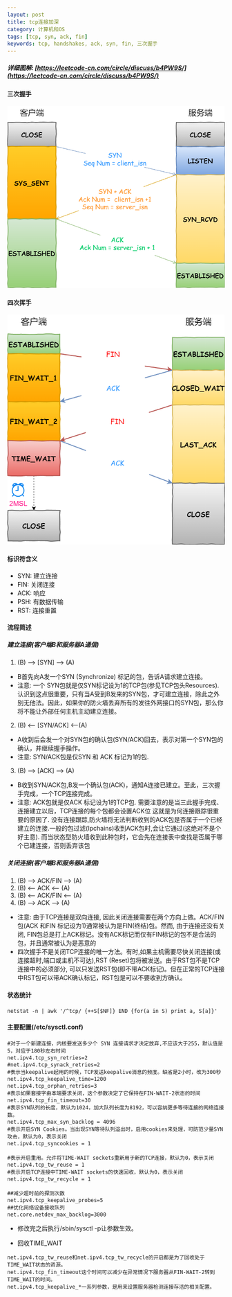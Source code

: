 ```yaml
---
layout: post
title: tcp连接加深
category: 计算机和OS
tags: [tcp, syn, ack, fin]
keywords: tcp, handshakes, ack, syn, fin, 三次握手
---
```


##### 详细图解: [https://leetcode-cn.com/circle/discuss/b4PW9S/](https://leetcode-cn.com/circle/discuss/b4PW9S/)
#### 三次握手
![dail](/assets/img/tcp/dail.jpeg)
#### 四次挥手
![dail](/assets/img/tcp/close.jpeg)
#### 标识符含义
- SYN: 建立连接
- FIN: 关闭连接
- ACK: 响应
- PSH: 有数据传输
- RST: 连接重置

#### 流程简述
##### 建立连接(客户端B和服务器A通信)
1. (B) --> [SYN] --> (A)
- B首先向A发一个SYN (Synchronize) 标记的包，告诉A请求建立连接。
- 注意: 一个 SYN包就是仅SYN标记设为1的TCP包(参见TCP包头Resources). 认识到这点很重要，只有当A受到B发来的SYN包，才可建立连接，除此之外别无他法。因此，如果你的防火墙丢弃所有的发往外网接口的SYN包，那么你将不能让外部任何主机主动建立连接。
2. (B) <-- [SYN/ACK] <--(A)
- A收到后会发一个对SYN包的确认包(SYN/ACK)回去，表示对第一个SYN包的确认，并继续握手操作。
- 注意: SYN/ACK包是仅SYN 和 ACK 标记为1的包.
3. (B) --> [ACK] --> (A)
- B收到SYN/ACK包,B发一个确认包(ACK)，通知A连接已建立。至此，三次握手完成，一个TCP连接完成。
- 注意: ACK包就是仅ACK 标记设为1的TCP包. 需要注意的是当三此握手完成、连接建立以后，TCP连接的每个包都会设置ACK位     这就是为何连接跟踪很重要的原因了. 没有连接跟踪,防火墙将无法判断收到的ACK包是否属于一个已经建立的连接.一般的包过滤(Ipchains)收到ACK包时,会让它通过(这绝对不是个好主意). 而当状态型防火墙收到此种包时，它会先在连接表中查找是否属于哪个已建连接，否则丢弃该包
##### 关闭连接(客户端B和服务器A通信)
1. (B) --> ACK/FIN --> (A)
2. (B) <-- ACK <-- (A)
3. (B) <-- ACK/FIN <-- (A)
4. (B) --> ACK --> (A)
- 注意: 由于TCP连接是双向连接, 因此关闭连接需要在两个方向上做。ACK/FIN 包(ACK 和FIN 标记设为1)通常被认为是FIN(终结)包。然而, 由于连接还没有关闭, FIN包总是打上ACK标记。没有ACK标记而仅有FIN标记的包不是合法的包，并且通常被认为是恶意的
- 四次握手不是关闭TCP连接的唯一方法。有时,如果主机需要尽快关闭连接(或连接超时,端口或主机不可达),RST (Reset)包将被发送。由于RST包不是TCP连接中的必须部分, 可以只发送RST包(即不带ACK标记)。但在正常的TCP连接中RST包可以带ACK确认标记，RST包是可以不要收到方确认。


#### 状态统计

```shell
netstat -n | awk '/^tcp/ {++S[$NF]} END {for(a in S) print a, S[a]}'  
```

#### 主要配置(/etc/sysctl.conf)

```shell
#对于一个新建连接，内核要发送多少个 SYN 连接请求才决定放弃,不应该大于255，默认值是5，对应于180秒左右时间   
net.ipv4.tcp_syn_retries=2  
#net.ipv4.tcp_synack_retries=2  
#表示当keepalive起用的时候，TCP发送keepalive消息的频度。缺省是2小时，改为300秒  
net.ipv4.tcp_keepalive_time=1200  
net.ipv4.tcp_orphan_retries=3  
#表示如果套接字由本端要求关闭，这个参数决定了它保持在FIN-WAIT-2状态的时间  
net.ipv4.tcp_fin_timeout=30    
#表示SYN队列的长度，默认为1024，加大队列长度为8192，可以容纳更多等待连接的网络连接数。  
net.ipv4.tcp_max_syn_backlog = 4096  
#表示开启SYN Cookies。当出现SYN等待队列溢出时，启用cookies来处理，可防范少量SYN攻击，默认为0，表示关闭  
net.ipv4.tcp_syncookies = 1  
  
#表示开启重用。允许将TIME-WAIT sockets重新用于新的TCP连接，默认为0，表示关闭  
net.ipv4.tcp_tw_reuse = 1  
#表示开启TCP连接中TIME-WAIT sockets的快速回收，默认为0，表示关闭  
net.ipv4.tcp_tw_recycle = 1  
  
##减少超时前的探测次数   
net.ipv4.tcp_keepalive_probes=5   
##优化网络设备接收队列   
net.core.netdev_max_backlog=3000   
```

- 修改完之后执行/sbin/sysctl -p让参数生效。

- 回收TIME_WAIT
```shell
net.ipv4.tcp_tw_reuse和net.ipv4.tcp_tw_recycle的开启都是为了回收处于TIME_WAIT状态的资源。
net.ipv4.tcp_fin_timeout这个时间可以减少在异常情况下服务器从FIN-WAIT-2转到TIME_WAIT的时间。
net.ipv4.tcp_keepalive_*一系列参数，是用来设置服务器检测连接存活的相关配置。
```